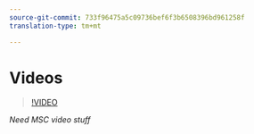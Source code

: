 ```yaml
---
source-git-commit: 733f96475a5c09736bef6f3b6508396bd961258f
translation-type: tm+mt

---
```

# Videos

>[!VIDEO](https://www.youtube.com/watch?v=A0EcD2AxvJE)

_Need MSC video stuff_

<object width="425" height="349">
    <param name="movie" value="http://www.youtube.com/v/ZuNNhOEzJGA&amp;hl=fr&amp;fs=1&amp;rel=0&amp;color1=0x006699&amp;color2=0x54abd6&amp;border=1"></param>
    <param name="allowFullScreen" value="true"></param>
</object>

